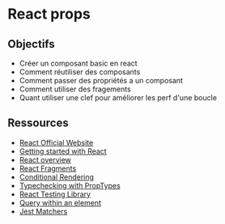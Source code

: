 # React props

## Objectifs

- Créer un composant basic en react
- Comment réutiliser des composants
- Comment passer des propriétés a un composant
- Comment utiliser des fragements
- Quant utiliser une clef pour améliorer les perf d'une boucle

## Ressources

- [React Official Website](https://react.dev)
- [Getting started with React](https://flaviocopes.com/vite-react-app/)
- [React overview](https://react.dev/learn)
- [React Fragments](https://react.dev/reference/react/Fragment)
- [Conditional Rendering](https://react.dev/learn/conditional-rendering)
- [Typechecking with PropTypes](https://blog.logrocket.com/validate-react-props-proptypes/)
- [React Testing Library](https://testing-library.com/docs/)
- [Query within an element](https://testing-library.com/docs/dom-testing-library/api-within/)
- [Jest Matchers](https://jestjs.io/docs/using-matchers)